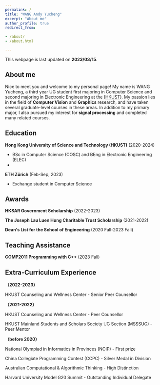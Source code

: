 ```yaml
---
permalink: /
title: "WANG Andy Yucheng"
excerpt: "About me"
author_profile: true
redirect_from:

- /about/
- /about.html

---
```


This webpage is last updated on **2023/03/15**.

## About me
Nice to meet you and welcome to my personal page! My name is WANG Yucheng, a third year UG student first majoring in Computer Science and second majoring in Electronic Engineering at the [(HKUST)](https://hkust.edu.hk/). My passion lies in the field of **Computer Vision** and **Graphics** research, and have taken several graduate-level courses in these areas. In addition to my primary major, I also pursued my interest for **signal processing** and completed many related courses.

## Education
**Hong Kong University of Science and Technology (HKUST)** (2020-2024)
- BSc in Computer Science (COSC) and BEng in Electronic Engineering (ELEC)
- 
**ETH Zürich** (Feb-Sep, 2023)
- Exchange student in Computer Science

## Awards
**HKSAR Government Scholarship** (2022-2023)

**The Joseph Lau Luen Hung Charitable Trust Scholarship** (2021-2022)

**Dean's List for the School of Engineering** (2020 Fall-2023 Fall)

## Teaching Assistance
**COMP2011 Programming with C++** (2023 Fall)

## Extra-Curriculum Experience
**（2022-2023）**

HKUST Counseling and Wellness Center - Senior Peer Counsellor

**（2021-2022）**

HKUST Counseling and Wellness Center - Peer Counsellor

HKUST Mainland Students and Scholars Society UG Section (MSSSUG) - Peer Mentor

**（before 2020）**

National Olympiad in Informatics in Provinces (NOIP) - First prize

China Collegiate Programming Contest (CCPC) - Silver Medal in Division

Australian Computational & Algorithmic Thinking - High Distinction

Harvard University Model G20 Summit - Outstanding Individual Delegate

